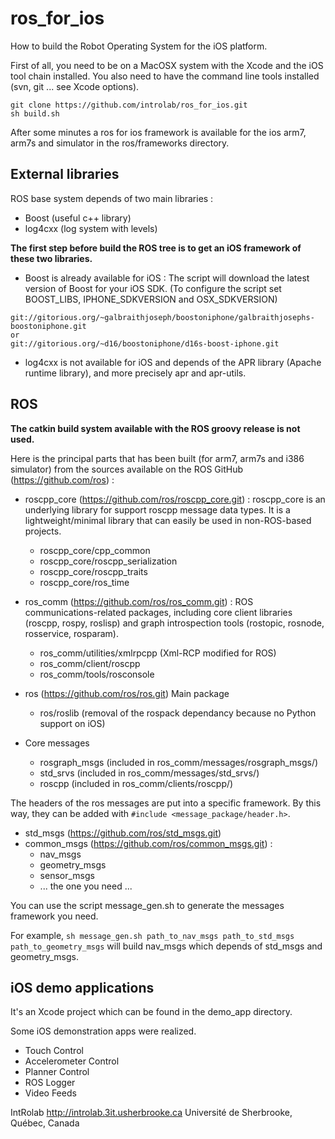 ros_for_ios
===========

How to build the Robot Operating System for the iOS platform.

First of all, you need to be on a MacOSX system with the Xcode and the iOS tool
chain installed. You also need to have the command line tools installed (svn,
 git ... see Xcode options). 

```
git clone https://github.com/introlab/ros_for_ios.git
sh build.sh
```

After some minutes a ros for ios framework is available for the ios arm7, arm7s and
simulator in the ros/frameworks directory.

External libraries
------------------

ROS base system depends of two main libraries :
* Boost (useful c++ library)
* log4cxx (log system with levels)

**The first step before build the ROS tree is to get an iOS framework of these
two libraries.**

* Boost is already available for iOS :
The script will download the latest version of Boost for your iOS SDK.
(To configure the script set BOOST_LIBS, IPHONE_SDKVERSION and OSX_SDKVERSION)

```
git://gitorious.org/~galbraithjoseph/boostoniphone/galbraithjosephs-boostoniphone.git
or
git://gitorious.org/~d16/boostoniphone/d16s-boost-iphone.git
```
 
* log4cxx is not available for iOS and depends of the APR library (Apache
runtime library), and more precisely apr and apr-utils.


ROS
---

**The catkin build system available with the ROS groovy release is not used.**

Here is the principal parts that has been built (for arm7, arm7s and i386
simulator) from the sources available on the ROS GitHub 
(https://github.com/ros) :

* roscpp_core (https://github.com/ros/roscpp_core.git) :
roscpp_core is an underlying library for support roscpp message data types. It is a 
lightweight/minimal library that can easily be used in non-ROS-based projects.
	- roscpp_core/cpp_common
	- roscpp_core/roscpp_serialization
	- roscpp_core/roscpp_traits
	- roscpp_core/ros_time

* ros_comm (https://github.com/ros/ros_comm.git) :
ROS communications-related packages, including core client libraries (roscpp, rospy,
roslisp) and graph introspection tools (rostopic, rosnode, rosservice, rosparam).
    - ros_comm/utilities/xmlrpcpp (Xml-RCP modified for ROS)
    - ros_comm/client/roscpp
    - ros_comm/tools/rosconsole

* ros (https://github.com/ros/ros.git)
Main package
    - ros/roslib (removal of the rospack dependancy because no Python support
        on iOS)

* Core messages
    - rosgraph_msgs (included in ros_comm/messages/rosgraph_msgs/)
    - std_srvs (included in ros_comm/messages/std_srvs/)
    - roscpp (included in ros_comm/clients/roscpp/)

The headers of the ros messages are put into a specific framework. By this
way, they can be added with `#include <message_package/header.h>`.

- std_msgs (https://github.com/ros/std_msgs.git)
- common_msgs (https://github.com/ros/common_msgs.git) :
    - nav_msgs
    - geometry_msgs
    - sensor_msgs
    - ... the one you need ...

You can use the script message_gen.sh to generate the messages framework you need.

For example,
`sh message_gen.sh path_to_nav_msgs path_to_std_msgs path_to_geometry_msgs`
will build nav_msgs which depends of std_msgs and geometry_msgs.

iOS demo applications
---------------------

It's an Xcode project which can be found in the demo_app directory.

Some iOS demonstration apps were realized.

- Touch Control
- Accelerometer Control
- Planner Control
- ROS Logger
- Video Feeds

IntRolab
http://introlab.3it.usherbrooke.ca
Université de Sherbrooke, Québec, Canada
